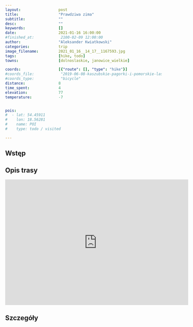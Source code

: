 ```yaml
---
layout:                 post
title:                  "Prawdziwa zima"
subtitle:               ""
desc:                   ""
keywords:               []
date:                   2021-01-16 16:00:00
#finished_at:            2100-02-09 12:00:00
author:                 "Aleksander Kwiatkowski"
categories:             trip
image_filename:         2021_01_16__14_17__1167593.jpg
tags:                   [hike, todo]
towns:                  [dolnoslaskie, janowice_wielkie]

coords:                 [{"route": [], "type": "hike"}]
#coords_file:            "2019-06-08-kaszubskie-pagorki-i-pomorskie-lasy.json"
#coords_type:            "bicycle"
distance:               8
time_spent:             4
elevation:              77
temperature:            -7


pois:
#  - lat: 54.45911
#    lon: 18.56281
#    name: POI
#    type: todo / visited

---
```



## Wstęp

## Opis trasy

<iframe height='405' width='590' frameborder='0' allowtransparency='true' scrolling='no' src='https://www.strava.com/activities/4642900720/embed/17b660b91ec9ed0f027e79ac9ea97560299381c3'></iframe>

## Szczegóły
